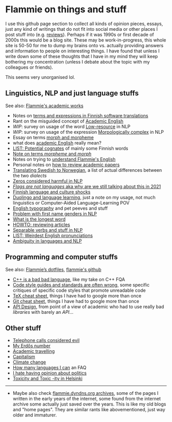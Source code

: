 # Flammie on things and stuff

I use this github page section to collect all kinds of opinion pieces, essays,
just any kind of writings that do not fit into social media or other places I
post stuff into (e.g. [reviews](/reviews-everything/)). Perhaps if it was 1990s
or first decade of 2000s this would be a blog site. These may be
work-in-progress, this whole site is 50-50 for me to dump my brains onto vs.
actually providing answers and information to people on interesting things. I
have found that unless I write down some of these thoughts that I have in my
mind they will keep bothering my concentration (unless I debate about the topic
with my colleagues or friends).

This seems very unorganised lol.

## Linguistics, NLP and just language stuffs

See also: [Flammie's academic works](/purplemonkeydishwasher/)

* Notes on [terms and expressions in Finnish software
  translations](finnish-translator-notes.html)
* Rant on the misguided concept of [Academic English](academic-english.html)
* *WIP*: survey on usage of the word
  [Low-resource](what-is-low-resource-language.html) in NLP
* *WIP*: survey on usage of the expression
  [Morpologically complex](what-is-morphologically-complex-language.html)
  in NLP
* Essay on terms [morph and morpheme](morph-or-morpheme.html)
* what does [academic English](academic-english.html) really mean?
* [LIST: Potential cognates](cognate-collection.html) of mainly some Finnish words
* [Note on terms *morpheme* and *morph*](morph-or-morpheme.html)
* Notes on trying to [understand Flammie's English](my-english.html)
* Personal notes on [how to review academic papers](reviewing-guidelines.html)
* [Translating Swedish to Norwegian](swedish-to-norwegian.html), a list of
  actual differences between the two *dialects*
* [Zeros considered harmful in NLP](zerostuff-in-nlp.html)
* [*Flags are not languages* aka why are we still talking about this in
  2021](flags-are-not-languages.html)
* [Finnish language and culture shocks](finnish-culture.html)
* [Duolingo and language learning](duolingo.markdown), just a note on my usage,
  not much linguistics or Computer-Aided Language-Learning POV
* [English typography](english-typography-and-stuff.html) and pet peeves and
  stuff
* [Problem with first name genders in NLP](first-name-genders.html)
* [What is the longest word](longest-word.html)
* [HOWTO: reviewing articles](reviewing-guidelines.html)
* [Separable verbs and stuff in NLP](separable-verbs.html)
* [LIST: Weirdest English pronunciations](weirdest-english.html)
* [Ambiguity in languages and NLP](ambiguity.html)

## Programming and computer stuffs

See also: [Flammie’s dotfiles](/dotfiles/), [flammie's
github](https://github.com/flammie/)

* [C++ is a bad bad language](cpp-fails.html), like my take on C++ FQA
* [Code style guides and standards are often wrong](code-style-fails.markdown),
  some specific critiques of specific code styles that promote unreadable code
* [TeX cheat sheet](tex-cheat-sheet.html), things I have had to google more
  than once
* [Git cheat sheet](git-cheat-sheet.html), things I have had to google more
  than once
* [API Design](api-design.html), from point of a view of academic who had to use
  really bad *libraries* with barely an *API*...

## Other stuff

* [Telephone calls considered evil](telephones.html)
* [My Erdős number](erdos-number.html)
* [Academic travelling](academic-travelling.html)
* [Capitalism](capitalism-fails.html)
* [Climate change](climate-change.html)
* [How many languages I can](how-many-languages-you-can.html) an FAQ
* [I hate having opinion about politics](politics.html)
* [Toxicity and Toxic -ity in Helsinki](toxicity.html)

-----

* Maybe also check [flammie.dyndns.org archives](archive/index.html),
  some of the pages I written in the early years of the internet,
  some found from the internet archive some actually just saved over the years.
  This is like my old blogs and "home pages". They are similar rants
  like abovementioned, just way older and immaturer.

